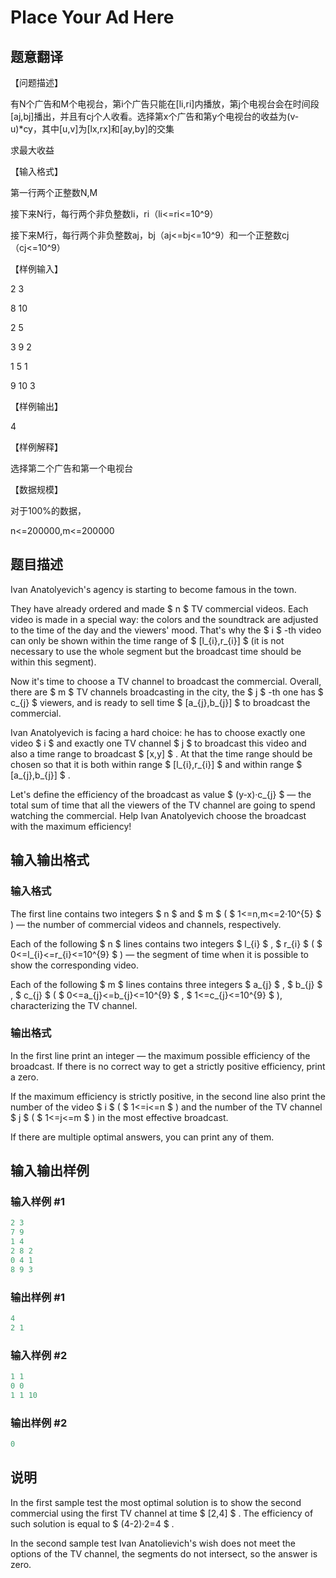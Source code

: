 # Place Your Ad Here

## 题意翻译

【问题描述】

有N个广告和M个电视台，第i个广告只能在[li,ri]内播放，第j个电视台会在时间段[aj,bj]播出，并且有cj个人收看。选择第x个广告和第y个电视台的收益为(v-u)*cy，其中[u,v]为[lx,rx]和[ay,by]的交集

求最大收益

【输入格式】

第一行两个正整数N,M

接下来N行，每行两个非负整数li，ri（li<=ri<=10^9）

接下来M行，每行两个非负整数aj，bj（aj<=bj<=10^9）和一个正整数cj（cj<=10^9）

【样例输入】

2 3

8 10

2 5

3 9 2

1 5 1

9 10 3

【样例输出】

4

【样例解释】

选择第二个广告和第一个电视台

【数据规模】

对于100%的数据，

n<=200000,m<=200000

## 题目描述

Ivan Anatolyevich's agency is starting to become famous in the town.

They have already ordered and made $ n $ TV commercial videos. Each video is made in a special way: the colors and the soundtrack are adjusted to the time of the day and the viewers' mood. That's why the $ i $ -th video can only be shown within the time range of $ [l_{i},r_{i}] $ (it is not necessary to use the whole segment but the broadcast time should be within this segment).

Now it's time to choose a TV channel to broadcast the commercial. Overall, there are $ m $ TV channels broadcasting in the city, the $ j $ -th one has $ c_{j} $ viewers, and is ready to sell time $ [a_{j},b_{j}] $ to broadcast the commercial.

Ivan Anatolyevich is facing a hard choice: he has to choose exactly one video $ i $ and exactly one TV channel $ j $ to broadcast this video and also a time range to broadcast $ [x,y] $ . At that the time range should be chosen so that it is both within range $ [l_{i},r_{i}] $ and within range $ [a_{j},b_{j}] $ .

Let's define the efficiency of the broadcast as value $ (y-x)·c_{j} $ — the total sum of time that all the viewers of the TV channel are going to spend watching the commercial. Help Ivan Anatolyevich choose the broadcast with the maximum efficiency!

## 输入输出格式

### 输入格式

The first line contains two integers $ n $ and $ m $ ( $ 1<=n,m<=2·10^{5} $ ) — the number of commercial videos and channels, respectively.

Each of the following $ n $ lines contains two integers $ l_{i} $ , $ r_{i} $ ( $ 0<=l_{i}<=r_{i}<=10^{9} $ ) — the segment of time when it is possible to show the corresponding video.

Each of the following $ m $ lines contains three integers $ a_{j} $ , $ b_{j} $ , $ c_{j} $ ( $ 0<=a_{j}<=b_{j}<=10^{9} $ , $ 1<=c_{j}<=10^{9} $ ), characterizing the TV channel.

### 输出格式

In the first line print an integer — the maximum possible efficiency of the broadcast. If there is no correct way to get a strictly positive efficiency, print a zero.

If the maximum efficiency is strictly positive, in the second line also print the number of the video $ i $ ( $ 1<=i<=n $ ) and the number of the TV channel $ j $ ( $ 1<=j<=m $ ) in the most effective broadcast.

If there are multiple optimal answers, you can print any of them.

## 输入输出样例

### 输入样例 #1

```cpp
2 3
7 9
1 4
2 8 2
0 4 1
8 9 3

```
### 输出样例 #1

```cpp
4
2 1

```
### 输入样例 #2

```cpp
1 1
0 0
1 1 10

```
### 输出样例 #2

```cpp
0

```
## 说明

In the first sample test the most optimal solution is to show the second commercial using the first TV channel at time $ [2,4] $ . The efficiency of such solution is equal to $ (4-2)·2=4 $ .

In the second sample test Ivan Anatolievich's wish does not meet the options of the TV channel, the segments do not intersect, so the answer is zero.

